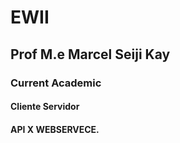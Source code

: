 # EWII
## Prof M.e Marcel Seiji Kay
### Current Academic  
#### Cliente Servidor
#### API X WEBSERVECE.
